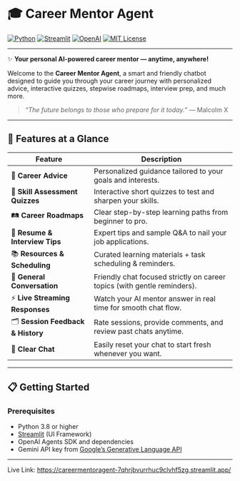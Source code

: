 # 🎓 Career Mentor Agent

[![Python](https://img.shields.io/badge/python-3.8%2B-blue?logo=python&logoColor=white)](https://www.python.org/)
[![Streamlit](https://img.shields.io/badge/streamlit-UI-green?logo=streamlit&logoColor=white)](https://streamlit.io/)
[![OpenAI](https://img.shields.io/badge/OpenAI-Agent-orange?logo=openai&logoColor=white)](https://platform.openai.com/)
[![MIT License](https://img.shields.io/badge/license-MIT-brightgreen)](LICENSE)

---

✨ **Your personal AI-powered career mentor — anytime, anywhere!**

Welcome to the **Career Mentor Agent**, a smart and friendly chatbot designed to guide you through your career journey with personalized advice, interactive quizzes, stepwise roadmaps, interview prep, and much more.

> *“The future belongs to those who prepare for it today.”* — Malcolm X

---

## 🚀 Features at a Glance

| Feature                     | Description                                                  |  
|-----------------------------|--------------------------------------------------------------|  
| 🎯 **Career Advice**         | Personalized guidance tailored to your goals and interests.  |  
| 📝 **Skill Assessment Quizzes** | Interactive short quizzes to test and sharpen your skills.    |  
| 🛤️ **Career Roadmaps**       | Clear step-by-step learning paths from beginner to pro.      |  
| 📄 **Resume & Interview Tips**| Expert tips and sample Q&A to nail your job applications.     |  
| 📚 **Resources & Scheduling** | Curated learning materials + task scheduling & reminders.     |  
| 💬 **General Conversation**  | Friendly chat focused strictly on career topics (with gentle reminders).  |  
| ⚡ **Live Streaming Responses**| Watch your AI mentor answer in real time for smooth chat flow.|  
| 🗂️ **Session Feedback & History** | Rate sessions, provide comments, and review past chats anytime.|  
| 🧹 **Clear Chat**             | Easily reset your chat to start fresh whenever you want.     |

---

## 📋 Getting Started

### Prerequisites

- Python 3.8 or higher  
- [Streamlit](https://streamlit.io/) (UI Framework)  
- OpenAI Agents SDK and dependencies  
- Gemini API key from [Google’s Generative Language API](https://developers.generativeai.google/)  

---
Live Link: https://careermentoragent-7qhrjbvurrhuc9clvhf5zg.streamlit.app/
